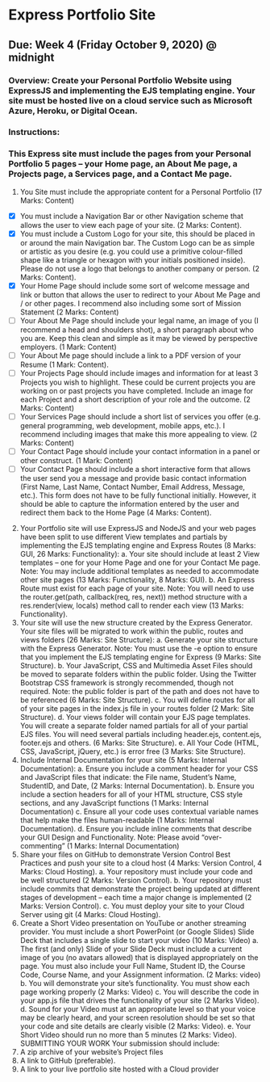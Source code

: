 # Express Portfolio Site

## Due: Week 4 (Friday October 9, 2020) @ midnight

### Overview: Create your Personal Portfolio Website using ExpressJS and implementing the EJS templating engine. Your site must be hosted live on a cloud service such as Microsoft Azure, Heroku, or Digital Ocean.

### Instructions:

### This Express site must include the pages from your Personal Portfolio 5 pages – your Home page, an About Me page, a Projects page, a Services page, and a Contact Me page.

1. You Site must include the appropriate content for a Personal Portfolio (17 Marks: Content)

- [x] You must include a Navigation Bar or other Navigation scheme that allows the user to view each page of your site. (2 Marks: Content).
- [x] You must include a Custom Logo for your site, this should be placed in or around the main Navigation bar. The Custom Logo can be as simple or artistic as you desire (e.g. you could use a primitive colour-filled shape like a triangle or hexagon with your initials positioned inside). Please do not use a logo that belongs to another company or person. (2 Marks: Content).
- [x] Your Home Page should include some sort of welcome message and link or button that allows the user to redirect to your About Me Page and / or other pages. I recommend also including some sort of Mission Statement (2 Marks: Content)
- [ ] Your About Me Page should include your legal name, an image of you (I recommend a head and shoulders shot), a short paragraph about who you are. Keep this clean and simple as it may be viewed by perspective employers. (1 Mark: Content)
- [ ] Your About Me page should include a link to a PDF version of your Resume (1 Mark: Content).
- [ ] Your Projects Page should include images and information for at least 3 Projects you wish to highlight. These could be current projects you are working on or past projects you have completed. Include an image for each Project and a short description of your role and the outcome. (2 Marks: Content)
- [ ] Your Services Page should include a short list of services you offer (e.g. general programming, web development, mobile apps, etc.). I recommend including images that make this more appealing to view. (2 Marks: Content)
- [ ] Your Contact Page should include your contact information in a panel or other construct. (1 Mark: Content)
- [ ] Your Contact Page should include a short interactive form that allows the user send you a message and provide basic contact information (First Name, Last Name, Contact Number, Email Address, Message, etc.). This form does not have to be fully functional initially. However, it should be able to capture the information entered by the user and redirect them back to the Home Page (4 Marks: Content).

2. Your Portfolio site will use ExpressJS and NodeJS and your web pages have been split to use different View templates and partials by implementing the EJS templating engine and Express Routes (8 Marks: GUI, 26 Marks: Functionality):
   a. Your site should include at least 2 View templates – one for your Home Page and one for your Contact Me page. Note: You may include additional templates as needed to accommodate other site pages (13 Marks: Functionality, 8 Marks: GUI).
   b. An Express Route must exist for each page of your site. Note: You will need to use the router.get(path, callback(req, res, next)) method structure with a res.render(view, locals) method call to render each view (13 Marks: Functionality).
3. Your site will use the new structure created by the Express Generator. Your site files will be migrated to work within the public, routes and views folders (26 Marks: Site Structure):
   a. Generate your site structure with the Express Generator. Note: You must use the -e option to ensure that you implement the EJS templating engine for Express (9 Marks: Site Structure).
   b. Your JavaScript, CSS and Multimedia Asset Files should be moved to separate folders within the public folder. Using the Twitter Bootstrap CSS framework is strongly recommended, though not required. Note: the public folder is part of the path and does not have to be referenced (6 Marks: Site Structure).
   c. You will define routes for all of your site pages in the index.js file in your routes folder (2 Mark: Site Structure).
   d. Your views folder will contain your EJS page templates. You will create a separate folder named partials for all of your partial EJS files. You will need several partials including header.ejs, content.ejs, footer.ejs and others. (6 Marks: Site Structure).
   e. All Your Code (HTML, CSS, JavaScript, jQuery, etc.) is error free (3 Marks: Site Structure).
4. Include Internal Documentation for your site (5 Marks: Internal Documentation):
   a. Ensure you include a comment header for your CSS and JavaScript files that indicate: the File name, Student’s Name, StudentID, and Date, (2 Marks: Internal Documentation).
   b. Ensure you include a section headers for all of your HTML structure, CSS style sections, and any JavaScript functions (1 Marks: Internal Documentation)
   c. Ensure all your code uses contextual variable names that help make the files human-readable (1 Marks: Internal Documentation).
   d. Ensure you include inline comments that describe your GUI Design and Functionality. Note: Please avoid “over-commenting” (1 Marks: Internal Documentation)
5. Share your files on GitHub to demonstrate Version Control Best Practices and push your site to a cloud host (4 Marks: Version Control, 4 Marks: Cloud Hosting).
   a. Your repository must include your code and be well structured (2 Marks: Version Control).
   b. Your repository must include commits that demonstrate the project being updated at different stages of development – each time a major change is implemented (2 Marks: Version Control).
   c. You must deploy your site to your Cloud Server using git (4 Marks: Cloud Hosting).
6. Create a Short Video presentation on YouTube or another streaming provider. You must include a short PowerPoint (or Google Slides) Slide Deck that includes a single slide to start your video (10 Marks: Video)
   a. The first (and only) Slide of your Slide Deck must include a current image of you (no avatars allowed) that is displayed appropriately on the page. You must also include your Full Name, Student ID, the Course Code, Course Name, and your Assignment information. (2 Marks: video)
   b. You will demonstrate your site’s functionality. You must show each page working properly (2 Marks: Video)
   c. You will describe the code in your app.js file that drives the functionality of your site (2 Marks Video).
   d. Sound for your Video must at an appropriate level so that your voice may be clearly heard, and your screen resolution should be set so that your code and site details are clearly visible (2 Marks: Video).
   e. Your Short Video should run no more than 5 minutes (2 Marks: Video).
   SUBMITTING YOUR WORK
   Your submission should include:
7. A zip archive of your website’s Project files
8. A link to GitHub (preferable).
9. A link to your live portfolio site hosted with a Cloud provider

